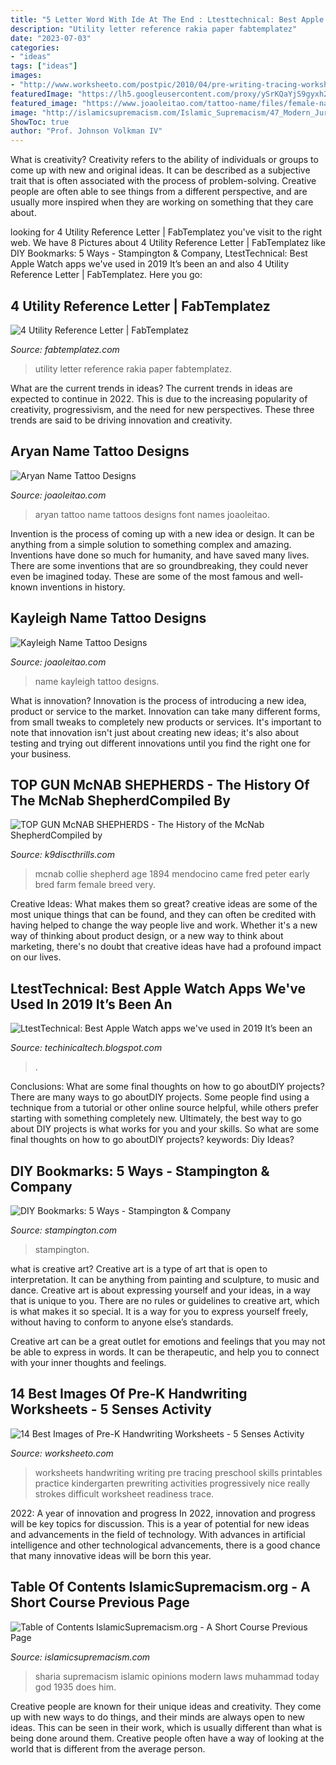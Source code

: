 ```yaml
---
title: "5 Letter Word With Ide At The End : Ltesttechnical: Best Apple Watch Apps We&#039;ve Used In 2019 It’s Been An"
description: "Utility letter reference rakia paper fabtemplatez"
date: "2023-07-03"
categories:
- "ideas"
tags: ["ideas"]
images:
- "http://www.worksheeto.com/postpic/2010/04/pre-writing-tracing-worksheets_50245.jpg"
featuredImage: "https://lh5.googleusercontent.com/proxy/ySrKQaYjS9gyxh2LConac_MYYrkvyv99GhyQxVgDM9BghxFyJWdhKaaCnlq7_YRFvAjaE0W3Xm9NYb787dQylNm0D_PfdJZh3_w3sNhGYA=w1200-h630-p-k-no-nu"
featured_image: "https://www.joaoleitao.com/tattoo-name/files/female-names3/tattoo-design-name-kayleigh-24.png"
image: "http://islamicsupremacism.com/Islamic_Supremacism/47_Modern_Jurists_&amp;_Sharia_Scholars_Opinions_on_IS&amp;J_files/pastedGraphic_1.png"
ShowToc: true
author: "Prof. Johnson Volkman IV"
---
```



What is creativity?
Creativity refers to the ability of individuals or groups to come up with new and original ideas. It can be described as a subjective trait that is often associated with the process of problem-solving. Creative people are often able to see things from a different perspective, and are usually more inspired when they are working on something that they care about.

	

		
looking for 4 Utility Reference Letter | FabTemplatez you've visit to the right web. We have 8 Pictures about 4 Utility Reference Letter | FabTemplatez like DIY Bookmarks: 5 Ways - Stampington &amp; Company, LtestTechnical: Best Apple Watch apps we&#039;ve used in 2019 It’s been an and also 4 Utility Reference Letter | FabTemplatez. Here you go:
		
    
## 4 Utility Reference Letter | FabTemplatez

<img loading=lazy src="http://www.fabtemplatez.com/wp-content/uploads/2017/12/utility-reference-letter-53126-rakia-fshore-white-paper-utility-reference-letter1030728.jpg" onerror="this.onerror=null;this.src='https://tse2.mm.bing.net/th?id=OIP.qiPGZIUgBhKU3VDD2__8_gHaKe&amp;pid=15.1';" alt="4 Utility Reference Letter | FabTemplatez">

_Source: fabtemplatez.com_

>utility letter reference rakia paper fabtemplatez. 

	

What are the current trends in ideas?
The current trends in ideas are expected to continue in 2022. This is due to the increasing popularity of creativity, progressivism, and the need for new perspectives. These three trends are said to be driving innovation and creativity.

    
## Aryan Name Tattoo Designs

<img loading=lazy src="https://www.joaoleitao.com/tattoo-name/files/male-names1/tattoo-design-name-aryan-06.png" onerror="this.onerror=null;this.src='https://tse3.mm.bing.net/th?id=OIP.tjFA50JFpU7cj46qfWKX0gHaEW&amp;pid=15.1';" alt="Aryan Name Tattoo Designs">

_Source: joaoleitao.com_

>aryan tattoo name tattoos designs font names joaoleitao. 

	

Invention is the process of coming up with a new idea or design. It can be anything from a simple solution to something complex and amazing. Inventions have done so much for humanity, and have saved many lives. There are some inventions that are so groundbreaking, they could never even be imagined today. These are some of the most famous and well-known inventions in history.

    
## Kayleigh Name Tattoo Designs

<img loading=lazy src="https://www.joaoleitao.com/tattoo-name/files/female-names3/tattoo-design-name-kayleigh-24.png" onerror="this.onerror=null;this.src='https://tse1.mm.bing.net/th?id=OIP.qzITnGuyJgNfVdgNSFJCSwHaEE&amp;pid=15.1';" alt="Kayleigh Name Tattoo Designs">

_Source: joaoleitao.com_

>name kayleigh tattoo designs. 

	

What is innovation?
Innovation is the process of introducing a new idea, product or service to the market. Innovation can take many different forms, from small tweaks to completely new products or services. It's important to note that innovation isn't just about creating new ideas; it's also about testing and trying out different innovations until you find the right one for your business.

    
## TOP GUN McNAB SHEPHERDS - The History Of The McNab ShepherdCompiled By

<img loading=lazy src="http://k9discthrills.com/yahoo_site_admin/assets/images/Alexanders_McNabs.85215232_std.jpg" onerror="this.onerror=null;this.src='https://tse3.mm.bing.net/th?id=OIP.wzSIocNMm5IjYKoutL9WaQHaD5&amp;pid=15.1';" alt="TOP GUN McNAB SHEPHERDS - The History of the McNab ShepherdCompiled by">

_Source: k9discthrills.com_

>mcnab collie shepherd age 1894 mendocino came fred peter early bred farm female breed very. 

	

Creative Ideas: What makes them so great?
creative ideas are some of the most unique things that can be found, and they can often be credited with having helped to change the way people live and work. Whether it's a new way of thinking about product design, or a new way to think about marketing, there's no doubt that creative ideas have had a profound impact on our lives.

    
## LtestTechnical: Best Apple Watch Apps We&#039;ve Used In 2019 It’s Been An

<img loading=lazy src="https://lh5.googleusercontent.com/proxy/ySrKQaYjS9gyxh2LConac_MYYrkvyv99GhyQxVgDM9BghxFyJWdhKaaCnlq7_YRFvAjaE0W3Xm9NYb787dQylNm0D_PfdJZh3_w3sNhGYA=w1200-h630-p-k-no-nu" onerror="this.onerror=null;this.src='https://tse1.mm.bing.net/th?id=OIP.RpA6hGS32hc2VIVNEvtmXwHaEK&amp;pid=15.1';" alt="LtestTechnical: Best Apple Watch apps we&#039;ve used in 2019 It’s been an">

_Source: techinicaltech.blogspot.com_

>. 

	

Conclusions: What are some final thoughts on how to go aboutDIY projects?
There are many ways to go aboutDIY projects. Some people find using a technique from a tutorial or other online source helpful, while others prefer starting with something completely new. Ultimately, the best way to go about DIY projects is what works for you and your skills. So what are some final thoughts on how to go aboutDIY projects? keywords: Diy Ideas?

    
## DIY Bookmarks: 5 Ways - Stampington &amp; Company

<img loading=lazy src="https://stampington.com/product_images/uploaded_images/h1-20-bookmarks-03-1.jpg" onerror="this.onerror=null;this.src='https://tse1.mm.bing.net/th?id=OIP.mF-vwnAxZtzCiSrwjyCW3QHaLJ&amp;pid=15.1';" alt="DIY Bookmarks: 5 Ways - Stampington &amp; Company">

_Source: stampington.com_

>stampington. 

	

what is creative art?
Creative art is a type of art that is open to interpretation. It can be anything from painting and sculpture, to music and dance. Creative art is about expressing yourself and your ideas, in a way that is unique to you.
There are no rules or guidelines to creative art, which is what makes it so special. It is a way for you to express yourself freely, without having to conform to anyone else’s standards.

Creative art can be a great outlet for emotions and feelings that you may not be able to express in words. It can be therapeutic, and help you to connect with your inner thoughts and feelings.

    
## 14 Best Images Of Pre-K Handwriting Worksheets - 5 Senses Activity

<img loading=lazy src="http://www.worksheeto.com/postpic/2010/04/pre-writing-tracing-worksheets_50245.jpg" onerror="this.onerror=null;this.src='https://tse2.mm.bing.net/th?id=OIP.-ES0PE5xgGZDfEnWpXNwZAHaKx&amp;pid=15.1';" alt="14 Best Images of Pre-K Handwriting Worksheets - 5 Senses Activity">

_Source: worksheeto.com_

>worksheets handwriting writing pre tracing preschool skills printables practice kindergarten prewriting activities progressively nice really strokes difficult worksheet readiness trace. 

	

2022: A year of innovation and progress
In 2022, innovation and progress will be key topics for discussion. This is a year of potential for new ideas and advancements in the field of technology. With advances in artificial intelligence and other technological advancements, there is a good chance that many innovative ideas will be born this year.

    
## Table Of Contents IslamicSupremacism.org - A Short Course Previous Page

<img loading=lazy src="http://islamicsupremacism.com/Islamic_Supremacism/47_Modern_Jurists_&amp;_Sharia_Scholars_Opinions_on_IS&amp;J_files/pastedGraphic_1.png" onerror="this.onerror=null;this.src='https://tse3.mm.bing.net/th?id=OIP.jgEkr4nKTe6t0OdGo-vaZQAAAA&amp;pid=15.1';" alt="Table of Contents IslamicSupremacism.org - A Short Course Previous Page">

_Source: islamicsupremacism.com_

>sharia supremacism islamic opinions modern laws muhammad today god 1935 does him. 

	

Creative people are known for their unique ideas and creativity. They come up with new ways to do things, and their minds are always open to new ideas. This can be seen in their work, which is usually different than what is being done around them. Creative people often have a way of looking at the world that is different from the average person.

